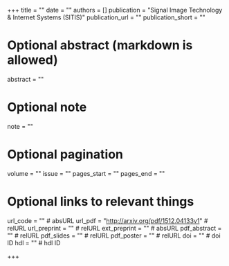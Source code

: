 +++
title = ""
date = ""
authors = []
publication = "Signal Image Technology & Internet Systems (SITIS)"
publication_url = ""
publication_short = ""

# Optional abstract (markdown is allowed)
abstract = ""

# Optional note
note = ""

# Optional pagination
volume = ""
issue = ""
pages_start = ""
pages_end = ""

# Optional links to relevant things
url_code = "" # absURL
url_pdf = "http://arxiv.org/pdf/1512.04133v1" # relURL
url_preprint = "" # relURL
ext_preprint = "" # absURL
pdf_abstract = "" # relURL
pdf_slides = "" # relURL
pdf_poster = "" # relURL
doi = "" # doi ID
hdl = "" # hdl ID

+++
